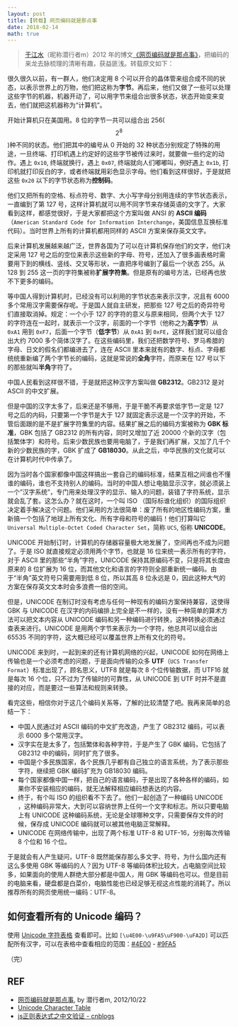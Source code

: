 ```yaml
---
layout: post
title: [转载] 网页编码就是那点事
date: 2018-02-14
math: true
---
```


> [于江水](http://yujiangshui.com/about/)（昵称潜行者m）2012 年的博文[《网页编码就是那点事》][encode]，把编码的来龙去脉梳理的清晰有趣，获益匪浅。转载原文如下：

很久很久以前，有一群人，他们决定用 8 个可以开合的晶体管来组合成不同的状态，以表示世界上的万物，他们把这称为**字节**。再后来，他们又做了一些可以处理这些字节的机器，机器开动了，可以用字节来组合出很多状态，状态开始变来变去，他们就把这机器称为“计算机”。

开始计算机只在美国用。8 位的字节一共可以组合出 256($$2^8$$)种不同的状态。他们把其中的编号从 0 开始的 32 种状态分别规定了特殊的用途，一旦终端、打印机遇上约定好的这些字节被传过来时，就要做一些约定的动作。遇上 `0x10`, 终端就换行，遇上 `0x07`, 终端就向人们嘟嘟叫，例好遇上 `0x1b`, 打印机就打印反白的字，或者终端就用彩色显示字母。他们看到这样很好，于是就把这些 `0x20` 以下的字节状态称为**控制码**。

他们又把所有的空格、标点符号、数字、大小写字母分别用连续的字节状态表示，一直编到了第 127 号，这样计算机就可以用不同字节来存储英语的文字了。大家看到这样，都感觉很好，于是大家都把这个方案叫做 ANSI 的 **ASCII 编码**（`American Standard Code for Information Interchange`，美国信息互换标准代码）。当时世界上所有的计算机都用同样的 ASCII 方案来保存英文文字。

后来计算机发展越来越广泛，世界各国为了可以在计算机保存他们的文字，他们决定采用 127 号之后的空位来表示这些新的字母、符号，还加入了很多画表格时需要用下到的横线、竖线、交叉等形状，一直把序号编到了最后一个状态 255。从 128 到 255 这一页的字符集被称**扩展字符集**。但是原有的编号方法，已经再也放不下更多的编码。

等中国人得到计算机时，已经没有可以利用的字节状态来表示汉字，况且有 6000 多个常用汉字需要保存呢。于是国人就自主研发，把那些 127 号之后的奇异符号们直接取消掉。规定：一个小于 127 的字符的意义与原来相同，但两个大于 127 的字符连在一起时，就表示一个汉字，前面的一个字节（他称之为**高字节**）从 `0xA1` 用到 `0xF7`，后面一个字节（**低字节**）从 `0xA1` 到 `0xFE`，这样我们就可以组合出大约 7000 多个简体汉字了。在这些编码里，我们还把数学符号、罗马希腊的字母、日文的假名们都编进去了，连在 ASCII 里本来就有的数字、标点、字母都统统重新编了两个字节长的编码，这就是常说的**全角**字符，而原来在 127 号以下的那些就叫**半角**字符了。

中国人民看到这样很不错，于是就把这种汉字方案叫做 **GB2312**。GB2312 是对 ASCII 的中文扩展。

但是中国的汉字太多了，后来还是不够用，于是干脆不再要求低字节一定是 127 号之后的内码，只要第一个字节是大于 127 就固定表示这是一个汉字的开始，不管后面跟的是不是扩展字符集里的内容。结果扩展之后的编码方案被称为 **GBK 标准**，GBK 包括了 GB2312 的所有内容，同时又增加了近 20000 个新的汉字（包括繁体字）和符号。后来少数民族也要用电脑了，于是我们再扩展，又加了几千个新的少数民族的字，GBK 扩成了 **GB18030**。从此之后，中华民族的文化就可以在计算机时代中传承了。

因为当时各个国家都像中国这样搞出一套自己的编码标准，结果互相之间谁也不懂谁的编码，谁也不支持别人的编码。当时的中国人想让电脑显示汉字，就必须装上一个”汉字系统”，专门用来处理汉字的显示、输入的问题，装错了字符系统，显示就会乱了套。这怎么办？就在这时，一个叫 ISO （国际标谁化组织）的国际组织决定着手解决这个问题。他们采用的方法很简单：废了所有的地区性编码方案，重新搞一个包括了地球上所有文化、所有字母和符号的编码！他们打算叫它 `Universal Multiple-Octet Coded Character Set`，简称 `UCS`, 俗称 **UNICODE**。

UNICODE 开始制订时，计算机的存储器容量极大地发展了，空间再也不成为问题了。于是 ISO 就直接规定必须用两个字节，也就是 16 位来统一表示所有的字符，对于 ASCII 里的那些“半角”字符，UNICODE 保持其原编码不变，只是将其长度由原来的 8 位扩展为 16 位，而其他文化和语言的字符则全部重新统一编码。由于“半角”英文符号只需要用到低 8 位，所以其高 8 位永远是 0，因此这种大气的方案在保存英文文本时会多浪费一倍的空间。

但是，UNICODE 在制订时没有考虑与任何一种现有的编码方案保持兼容，这使得 GBK 与 UNICODE 在汉字的内码编排上完全是不一样的，没有一种简单的算术方法可以把文本内容从 UNICODE 编码和另一种编码进行转换，这种转换必须通过查表来进行。UNICODE 是用两个字节来表示为一个字符，他总共可以组合出 65535 不同的字符，这大概已经可以覆盖世界上所有文化的符号。

UNICODE 来到时，一起到来的还有计算机网络的兴起，UNICODE 如何在网络上传输也是一个必须考虑的问题，于是面向传输的众多 **UTF**（`UCS Transfer Format`）标准出现了，顾名思义，UTF8 就是每次 8 个位传输数据，而 UTF16 就是每次 16 个位，只不过为了传输时的可靠性，从 UNICODE 到 UTF 时并不是直接的对应，而是要过一些算法和规则来转换。

看完这些，相信你对于这几个编码关系等，了解的比较清楚了吧。我再来简单的总结一下：

- 中国人民通过对 ASCII 编码的中文扩充改造，产生了 GB2312 编码，可以表示 6000 多个常用汉字。
- 汉字实在是太多了，包括繁体和各种字符，于是产生了 GBK 编码，它包括了 GB2312 中的编码，同时扩充了很多。
- 中国是个多民族国家，各个民族几乎都有自己独立的语言系统，为了表示那些字符，继续把 GBK 编码扩充为 GB18030 编码。
- 每个国家都像中国一样，把自己的语言编码，于是出现了各种各样的编码，如果你不安装相应的编码，就无法解释相应编码想表达的内容。
- 终于，有个叫 ISO 的组织看不下去了。他们一起创造了一种编码 UNICODE ，这种编码非常大，大到可以容纳世界上任何一个文字和标志。所以只要电脑上有 UNICODE 这种编码系统，无论是全球哪种文字，只需要保存文件的时候，保存成 UNICODE 编码就可以被其他电脑正常解释。
- UNICODE 在网络传输中，出现了两个标准 UTF-8 和 UTF-16，分别每次传输 8 个位和 16 个位。

于是就会有人产生疑问，UTF-8 既然能保存那么多文字、符号，为什么国内还有这么多使用 GBK 等编码的人？因为 UTF-8 等编码体积比较大，占电脑空间比较多，如果面向的使用人群绝大部分都是中国人，用 GBK 等编码也可以。但是目前的电脑来看，硬盘都是白菜价，电脑性能也已经足够无视这点性能的消耗了。所以推荐所有的网页使用统一编码：UTF-8。

## 如何查看所有的 Unicode 编码？

使用 [Unicode 字符表格][table] 查看即可。比如 `[\u4E00-\u9FA5\uF900-\uFA2D]` 可以匹配所有汉字，可以在表格中查看相应的范围：[#4E00][4e00] - [#9FA5][9fa5]

（完）

## REF

- [网页编码就是那点事][encode], by 潜行者m, 2012/10/22
- [Unicode Character Table][table]
- [js正则表达式之中文验证 - cnblogs][chinese]

[encode]: http://www.qianxingzhem.com/post-1499.html
[table]: https://unicode-table.com/en/
[chinese]: http://www.cnblogs.com/ChengDong/articles/3771880.html
[4e00]: https://unicode-table.com/en/#4E00
[9fa5]: https://unicode-table.com/en/#9FA5
[9fd0]: https://unicode-table.com/en/#9FD0
[fad9]: https://unicode-table.com/en/#FAD9
